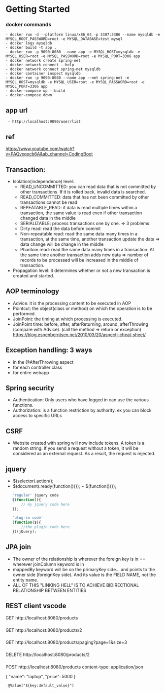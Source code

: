 # Getting Started

### docker commands
```
- docker run -d --platform linux/x86_64 -p 3307:3306 --name mysqldb -e MYSQL_ROOT_PASSWORD=root -e MYSQL_DATABASE=test mysql
- docker logs mysqldb
- docker build -t app .
- docker run -p 9090:8080 --name app -e MYSQL_HOST=mysqldb -e MYSQL_USER=root -e MYSQL_PASSWORD=root -e MYSQL_PORT=3306 app
- docker network create spring-net
- docker network connect --help
- docker network connect spring-net mysqldb
- docker container inspect mysqldb
- docker run -p 9090:8080 --name app --net spring-net -e MYSQL_HOST=mysqldb -e MYSQL_USER=root -e MYSQL_PASSWORD=root -e MYSQL_PORT=3306 app
- docker-compose up --build
- docker-compose down
```
 
## app url
```
 - http://localhost:9090/user/list
```
## ref
https://www.youtube.com/watch?v=PAQvxqocb6A&ab_channel=CodingBoot

## Transaction:

- Isolation(independence) level:
  + READ_UNCOMMITTED: you can read data that is not committed by other transactions. 
  If it is rolled back, invalid data is searched.
  + READ_COMMITTED: data that has not been committed by other transactions cannot be read
  + REPEATABLE_READ: if data is read multiple times within a transaction, the same value is read
  even if other transaction changed data in the middle
  + SERIALIZABLE: process transactions one by one.
  => 3 problems:
  + Dirty read: read the data before commit
  + Non-repeatable read: read the same data many times in a transaction, at the same time, another transaction
   update the data => data change will be change in the middle
  + Phantom read: read the same data many times in a transaction. At the same time another transaction
  adds new data => number of records to be processed will be increased in the middle of transaction.
 - Propagation level: it determines whether or not a new transaction is created and started.
 
 ## AOP terminology
 
 - Advice: it is the processing content to be executed in AOP
 - Pointcut: the object(class or method) on which the operation is to be performed.
 - JoinPoint: the timing at which processing is executed.
 - JoinPoint time: before, after, afterReturning, around, afterThrowing (compare with Advice). 
 (call the method => return or exception) https://blog.espenberntsen.net/2010/03/20/aspectj-cheat-sheet/
 
 ## Exception handling: 3 ways
 
  - in the @AfterThrowing aspect
  - for each controller class
  - for entire webapp
  
 ## Spring security
 
  - Authentication: Only users who have logged in can use the various functions.
  - Authorization: is a function restriction by authority. ex you can block access to specific URLs
 
 ## CSRF
 - Website created with spring will now include tokens. A token is a random string. If you send a request without a token, it will be considered as an external request.
 As a result, the request is rejected.
 
 ## jquery
 
 - $(selector).action();
 - $(document).ready(function(){}); ~ $(function(){});
 ```js
    'regular' jquery code
    $(function(){ 
        // my jquery code here
    });

    'plug-in code'
    (function($){ 
        //the plugin code here 
    })(jQuery); 
```
 ## JPA join
 
 - The owner of the relationship is wherever the foreign key is in == wherever joinColumn keyword is in
 - mappedBy keyword will be on the primaryKey side... and points to the owner side (foreignKey side). And its value is the FIELD NAME, not the entity name.
 - ALL OF THIS "LINKING HELL" IS TO ACHIEVE BIDIRECTIONAL RELATIONSHIP BETWEEN ENTITIES 

 ## REST client vscode
 GET http://localhost:8080/products
 
 ###
 GET http://localhost:8080/products/2
 
 ### 
 GET http://localhost:8080/products/paging?page=1&size=3
 
 ###
 DELETE  http://localhost:8080/products/2
 
 ###
 POST http://localhost:8080/products
 content-type: application/json
 
 {
     "name": "laptop",
     "price": 5000
 }
 
```
 @Value("${key:default_value}")
```